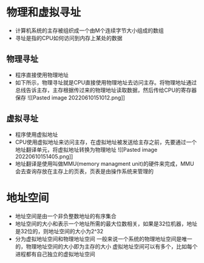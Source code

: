 # 物理和虚拟寻址
- 计算机系统的主存被组织成一个由M个连续字节大小组成的数组
- 寻址是指的CPU如何访问到内存上某处的数据

## 物理寻址
- 程序直接使用物理地址
- 如下所示，物理寻址就是CPU直接使用物理地址去访问主存。将物理地址通过总线告诉主存，主存根据传过来的物理地址读取数据，然后传给CPU的寄存器保存
![[Pasted image 20220610151012.png]]

## 虚拟寻址
- 程序使用虚拟地址
- CPU使用虚拟地址来访问主存，在虚拟地址被发送给主存之前，先要通过一个地址翻译单元，将虚拟地址转换为物理地址
![[Pasted image 20220610151405.png]]
- 地址翻译是使用叫做MMU(memory managment unit)的硬件来完成，MMU会去查询存放在主存上的页表，页表是由操作系统来管理的

# 地址空间
- 地址空间是由一个非负整数地址的有序集合
- 地址空间的大小和表示一个地址所需的最大位数相关，如果是32位机器，地址是32位的，则地址空间的大小为2^32
- 分为虚拟地址空间和物理地址空间
	一般来说一个系统的物理地址空间是唯一的，物理地址空间的大小即为主存的大小
	虚拟地址空间可以有多个，比如每个进程都有自己独立的虚拟地址空间